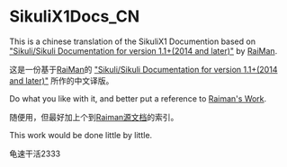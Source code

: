 # SikuliX1Docs_CN

This is a chinese translation  of the SikuliX1 Documention based on ["Sikuli/Sikuli Documentation for version 1.1+(2014 and later)"](https://sikulix-2014.readthedocs.io/en/latest/index.html) by [RaiMan](https://github.com/RaiMan).

这是一份基于[RaiMan](https://github.com/RaiMan)的 ["Sikuli/Sikuli Documentation for version 1.1+(2014 and later)"](https://sikulix-2014.readthedocs.io/en/latest/index.html) 所作的中文译版。

Do what you like with it, and better put a reference to [Raiman's Work](https://sikulix-2014.readthedocs.io/en/latest/#).

随便用，但最好加上个到[Raiman源文档](https://sikulix-2014.readthedocs.io/en/latest/#)的索引。

This work would be done little by little.

龟速干活2333